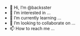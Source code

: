 - 👋 Hi, I’m @backsster
- 👀 I’m interested in ...
- 🌱 I’m currently learning ...
- 💞️ I’m looking to collaborate on ...
- 📫 How to reach me ...

<!---
backsster/backsster is a ✨ special ✨ repository because its `README.md` (this file) appears on your GitHub profile.
You can click the Preview link to take a look at your changes.
--->
